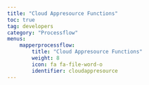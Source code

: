 ```yaml
---
title: "Cloud Appresource Functions"
toc: true
tag: developers
category: "Processflow"
menus: 
    mapperprocessflow:
        title: "Cloud Appresource Functions"
        weight: 8
        icon: fa fa-file-word-o
        identifier: cloudappresource
---
```


